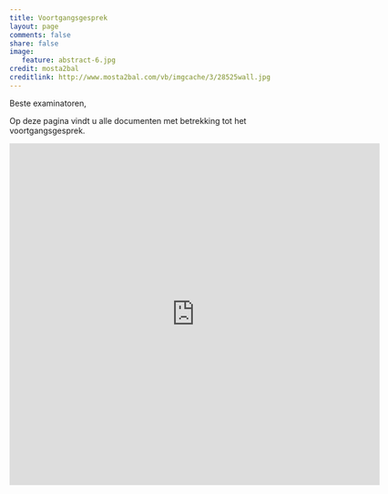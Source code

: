 ```yaml
---
title: Voortgangsgesprek
layout: page
comments: false
share: false
image:
   feature: abstract-6.jpg
credit: mosta2bal
creditlink: http://www.mosta2bal.com/vb/imgcache/3/28525wall.jpg
---
```


Beste examinatoren,

Op deze pagina vindt u alle documenten met betrekking tot het voortgangsgesprek. 

<iframe src="https://drive.google.com/embeddedfolderview?id=0B0C_yZ9biCCzRjRwRUxLeEtXMnc#list" width="650" height="600" frameborder="0"></iframe>